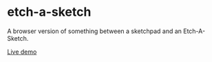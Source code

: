 # etch-a-sketch
A browser version of something between a sketchpad and an Etch-A-Sketch.

[Live demo](https://link-url-here.org)
